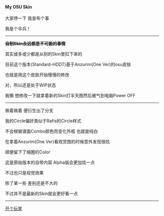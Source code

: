 #### My OSU Skin

大家停一下 我宣布个事

我是个伞兵！

---

~~**自制Skin永远都是不可能的事情**~~

其实或多或少都是从别的Skin里扣下来的

目前这个版本(Standard-HDDT)基于Anzurim(One Ver)的osu皮肤

也就是用这个皮肤开始慢慢的修改

对，所以还是处于WIP状态

我懒 想修改一下就拿着新的Skin打半天图然后被气到电脑Power OFF

---

做着做着 便衍生出了分支

我的Circle偏好类似于Rafis的Circle样式

不会根据谱面Combo颜色而变化外框 也就是纯白

在拿着Anzurim(One Ver)看观赏图的时候意外发现很炫

顺便留下了缩圈的Color

这是原始版本的自带内容 Alpha版会更加炫一点

不过也只是视觉效果

除了某一些 差别还是不大的

不过并不是最新的Skin就会更好看一点

---

<u>开个玩笑</u>
